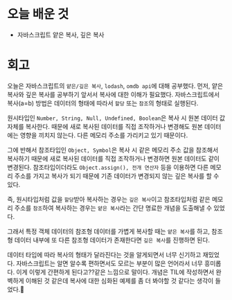 # 오늘 배운 것

* 자바스크립트 얕은 복사, 깊은 복사

# 회고

오늘은 자바스크립트의 `얕은/깊은 복사`, `lodash`, `omdb api`에 대해 공부했다. 먼저, 얕은 복사와 깊은 복사를 공부하기 앞서서 
복사에 대한 이해가 필요했다. 자바스크립트에서 복사(a=b) 방법은 데이터의 형태에 따라서 `할당` 또는 `참조`의 형태로 실행된다. 

원시타입인 `Number, String, Null, Undefined, Boolean`은 복사 시 원본 데이터 값 자체를 복사한다.
때문에 새로 복사된 데이터를 직접 조작하거나 변경해도 원본 데이터에는 영향을 끼치지 않는다. 다른 메모리 주소를 
가리키고 있기 때문이다.

그에 반해서 참조타입인 `Object, Symbol`은 복사 시 같은 메모리 주소 값을 참조해서 복사하기 때문에 새로 복사된 데이터를
직접 조작하거나 변경하면 원본 데이터도 같이 변경된다. 참조타입이더라도 `Object.assign(), 전개 연산자` 등을 이용하면
다른 메모리 주소를 가지고 복사가 되기 때문에 기존 데이터가 변경되지 않는 깊은 복사를 할 수 있다.

즉, 원시타입처럼 값을 `할당`받아 복사하는 경우는 `깊은 복사`이고 
참조타입처럼 같은 메모리 주소를 `참조`하여 복사하는 경우는 `얕은 복사`라는 간단 명료한 개념을 도출해낼 수 있었다.

그래서 특정 객체 데이터의 참조형 데이터를 가볍게 복사할 때는 `얕은 복사`를 하고, 참조형 데이터 내부에 또 다른 참조형 데이터가 존재한다면 `깊은 복사`를 진행하면 된다.

데이터 타입에 따라 복사의 형태가 달라진다는 것을 알게되면서 너무 신기하고 재밌었다. 자바스크립트는 알면 알수록 편하면서도 모르는 부분이 많은 언어라서 너무 흥미롭다. 이게 이렇게 간편하게 된다고??같은 느낌으로 말이다. 개념은 TIL에 작성하면서 완벽하게 이해된 것 같은데 복사에 대한 심화된 예제를 좀 더 봐야할 것 같다는 생각이 들었다.🧐

